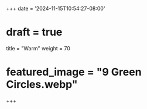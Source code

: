 +++
date = '2024-11-15T10:54:27-08:00'
# draft = true
title = "Warm"
weight = 70 
# featured_image = "9 Green Circles.webp"
+++

